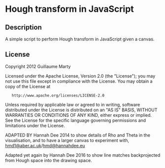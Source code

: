 # Hough transform in JavaScript

## Description

A simple script to perform Hough transform in JavaScript given a canvas.


## License

  Copyright 2012 Guillaume Marty

   Licensed under the Apache License, Version 2.0 (the "License");
   you may not use this file except in compliance with the License.
   You may obtain a copy of the License at

       http://www.apache.org/licenses/LICENSE-2.0

   Unless required by applicable law or agreed to in writing, software
   distributed under the License is distributed on an "AS IS" BASIS,
   WITHOUT WARRANTIES OR CONDITIONS OF ANY KIND, either express or implied.
   See the License for the specific language governing permissions and
   limitations under the License.

 ADAPTED BY Hannah Dee 2014 to show details of Rho and Theta in
 the visualisation, and to have a larger canvas to experiment with,
 hmd1@aber.ac.uk/hmd@hannahdee.eu

 Adapted yet again by Hannah Dee 2016 to show line matches backprojected
 from Hough space into the drawing space.
